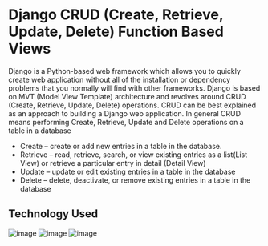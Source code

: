 # Django CRUD (Create, Retrieve, Update, Delete) Function Based Views
Django is a Python-based web framework which allows you to quickly create web application without all of the installation or dependency problems that you normally will find with other frameworks. Django is based on MVT (Model View Template) architecture and revolves around CRUD (Create, Retrieve, Update, Delete) operations. CRUD can be best explained as an approach to building a Django web application. In general CRUD means performing Create, Retrieve, Update and Delete operations on a table in a database

* Create – create or add new entries in a table in the database. 
* Retrieve – read, retrieve, search, or view existing entries as a list(List View) or retrieve a particular entry in detail (Detail View) 
* Update – update or edit existing entries in a table in the database 
* Delete – delete, deactivate, or remove existing entries in a table in the database

## Technology Used
![image](https://user-images.githubusercontent.com/67781881/125473616-f60296e2-ebb9-4aaf-aff1-9b66563efd80.png)
![image](https://user-images.githubusercontent.com/67781881/125473748-89bbbd20-08cd-4505-8bb7-74687cf18c78.png)
![image](https://user-images.githubusercontent.com/67781881/125473802-32cacf8a-78b8-4991-bec3-90805e767063.png)

